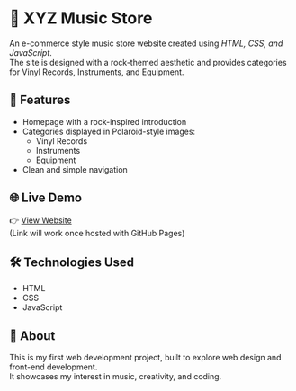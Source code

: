 # 🎸 XYZ Music Store

An e-commerce style music store website created using *HTML, CSS, and JavaScript*.  
The site is designed with a rock-themed aesthetic and provides categories for Vinyl Records, Instruments, and Equipment.

## 🚀 Features
- Homepage with a rock-inspired introduction
- Categories displayed in Polaroid-style images:
  - Vinyl Records
  - Instruments
  - Equipment
- Clean and simple navigation

## 🌐 Live Demo
👉 [View Website](https://sw4tiarora.github.io/music-store/)  
(Link will work once hosted with GitHub Pages)

## 🛠 Technologies Used
- HTML
- CSS
- JavaScript

## 📌 About
This is my first web development project, built to explore web design and front-end development.  
It showcases my interest in music, creativity, and coding.
